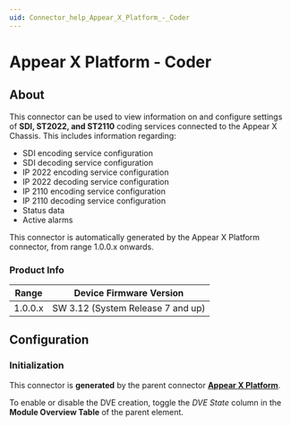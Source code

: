 ```yaml
---
uid: Connector_help_Appear_X_Platform_-_Coder
---
```


# Appear X Platform - Coder

## About

This connector can be used to view information on and configure settings of **SDI, ST2022, and ST2110** coding services connected to the Appear X Chassis. This includes information regarding:

- SDI encoding service configuration
- SDI decoding service configuration
- IP 2022 encoding service configuration
- IP 2022 decoding service configuration
- IP 2110 encoding service configuration
- IP 2110 decoding service configuration
- Status data
- Active alarms

This connector is automatically generated by the Appear X Platform connector, from range 1.0.0.x onwards.

### Product Info

| Range              | Device Firmware Version           |
|--------------------|-----------------------------------|
| 1.0.0.x            | SW 3.12 (System Release 7 and up) |

## Configuration

### Initialization

This connector is **generated** by the parent connector **[Appear X Platform](xref:Connector_help_Appear_X_Platform)**.

To enable or disable the DVE creation, toggle the *DVE State* column in the **Module Overview Table** of the parent element.

